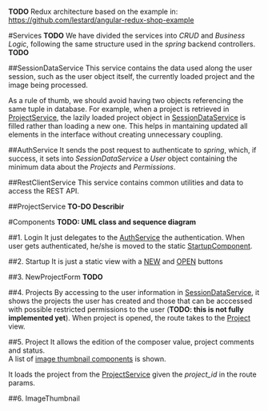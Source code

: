 **TODO**
Redux architecture based on the example in: https://github.com/lestard/angular-redux-shop-example

#Services
**TODO**
We have divided the services into *CRUD* and *Business Logic*, following the same structure
used in the *spring* backend controllers.
**TODO**

##SessionDataService
This service contains the data used along the user session, such as the user object itself,
the currently loaded project and the image being processed.

As a rule of thumb, we should avoid having two objects referencing the same tuple in database. 
For example, when a project is retrieved in [ProjectService](#proyectservice), the
lazily loaded project object in [SessionDataService](#sessionDataService) is filled rather
than loading a new one. This helps in mantaining updated all elements in the interface without
creating unnecessary coupling.

##AuthService
It sends the post request to authenticate to _spring_, which, if success, it sets into _SessionDataService_ 
a _User_ object containing the minimum data about the _Projects_ and _Permissions_. 

##RestClientService
This service contains common utilities and data to access the REST API. 

##ProjectService
**TO-DO Describir**

#Components
**TODO: UML class and sequence diagram**

##1. Login
It just delegates to the [AuthService](#authservice) the authentication. When user gets authenticated, 
he/she is moved to the static [StartupComponent](#startupcomponent).    

##2. Startup
It is just a static view with a [NEW](#3-newprojectform) and [OPEN](#4-projects) buttons

##3. NewProjectForm
**TODO**

##4. Projects
By accessing to the user information in [SessionDataService](#sessionDataService),
it shows the projects the user has created and those that can be acccessed with possible 
restricted permissions to the user (**TODO: this is not fully implemented yet**).
When project is opened, the route takes to the [Project](#5-project) view.

##5. Project 
It allows the edition of the composer value, project comments and status.  
A list of [image thumbnail components](#6-imagethumbnail) is shown.  

It loads the project from the [ProjectService](#projectservice) given the *project_id* in the route params.

##6. ImageThumbnail


